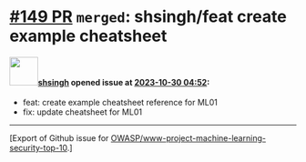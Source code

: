 # [\#149 PR](https://github.com/OWASP/www-project-machine-learning-security-top-10/pull/149) `merged`: shsingh/feat create example cheatsheet

#### <img src="https://avatars.githubusercontent.com/u/412800?v=4" width="50">[shsingh](https://github.com/shsingh) opened issue at [2023-10-30 04:52](https://github.com/OWASP/www-project-machine-learning-security-top-10/pull/149):

- feat: create example cheatsheet reference for ML01
- fix: update cheatsheet for ML01





-------------------------------------------------------------------------------



[Export of Github issue for [OWASP/www-project-machine-learning-security-top-10](https://github.com/OWASP/www-project-machine-learning-security-top-10).]
